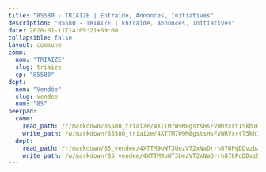 ```yaml
---
title: "85580 - TRIAIZE | Entraide, Annonces, Initiatives"
description: "85580 - TRIAIZE | Entraide, Annonces, Initiatives"
date: 2020-01-11T14:09:21+09:00
collapsible: false
layout: commune
comm:
  nom: "TRIAIZE"
  slug: triaize
  cp: "85580"
dept:
  nom: "Vendée"
  slug: vendee
  num: "85"
peerpad:
  comm:
    read_path: /r/markdown/85580_triaize/4XTTM7W9M8gstsHsFVWRVxrtT5kh1Qd71mc6mEuwSqX7ud8tW
    write_path: /w/markdown/85580_triaize/4XTTM7W9M8gstsHsFVWRVxrtT5kh1Qd71mc6mEuwSqX7ud8tW-K3TgUR5ZVq6VVNvYMG3yyiZDijh5E4SZHRNCvV7dySGKGTuaQtWWadiSiyQ43UEWCqkPH3HZCfnp8bvxoxi5kSH2SYJWqrom4Sazth3xjnMC4pv7gPF8Upgd7C5Y9tBZ4tCRLPYJ
  dept:
    read_path: /r/markdown/85_vendee/4XTTM9oWT3UezVT2xNaDrrh876PqDDvzbaovSPP6P6ha63Ezk
    write_path: /w/markdown/85_vendee/4XTTM9oWT3UezVT2xNaDrrh876PqDDvzbaovSPP6P6ha63Ezk-K3TgTz4T2Ao5CxcmNgKRpi6DXEbSZWgvvZNdT7V4KiJycR1vvtGLxg5iYYYKajishdNzKNazAywn7vjwqtQs859ALiENaqFJQsULDwd4rYqVPy8n3JbNCeuPxinCnetCgcSuCcyv
---
```


